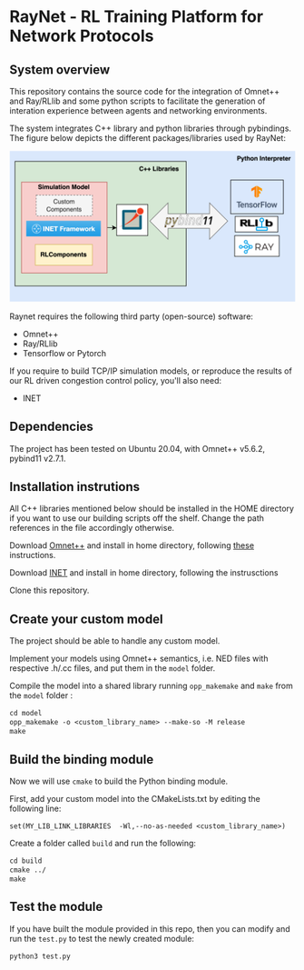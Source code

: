 # RayNet - RL Training Platform for Network Protocols

## System overview

This repository contains the source code for the integration of Omnet++ and Ray/RLlib and some python scripts to facilitate the generation of interation experience between agents and networking environments. 

The system integrates C++ library and python libraries through pybindings. The figure below depicts the different packages/libraries used by RayNet:

<img src="/docs/images/libraries.png" width="600">

Raynet requires the following third party (open-source) software:
- Omnet++
- Ray/RLlib
- Tensorflow or Pytorch

If you require to build TCP/IP simulation models, or reproduce the results of our RL driven congestion control policy, you'll also need:
- INET

## Dependencies




The project has been tested on Ubuntu 20.04, with Omnet++ v5.6.2, pybind11 v2.7.1.

## Installation instrutions

All C++ libraries mentioned below should be installed in the HOME directory if you want to use our building scripts off the shelf. Change the path references in the file accordingly otherwise. 

Download [Omnet++](https://omnetpp.org/download/) and install in home directory, following [these](https://doc.omnetpp.org/omnetpp/InstallGuide.pdf) instructions. 

Download [INET]() and install in home directory, following the instrusctions 

Clone this repository. 

## Create your custom model

The project should be able to handle any custom model. 

Implement your models using Omnet++ semantics, i.e. NED files with respective .h/.cc files, and put them in the `model` folder.

Compile the model into a shared library running `opp_makemake` and `make` from the `model` folder :

```
cd model
opp_makemake -o <custom_library_name> --make-so -M release 
make
```

## Build the binding module

Now we will use `cmake` to build the Python binding module. 

First, add your custom model into the CMakeLists.txt by editing the following line:

```
set(MY_LIB_LINK_LIBRARIES  -Wl,--no-as-needed <custom_library_name>)
```

Create a folder called `build` and run the following:

```
cd build
cmake ../
make
```

## Test the module
If you have built the module provided in this repo, then you can modify and run the `test.py` to test the newly created module:

```
python3 test.py
```

